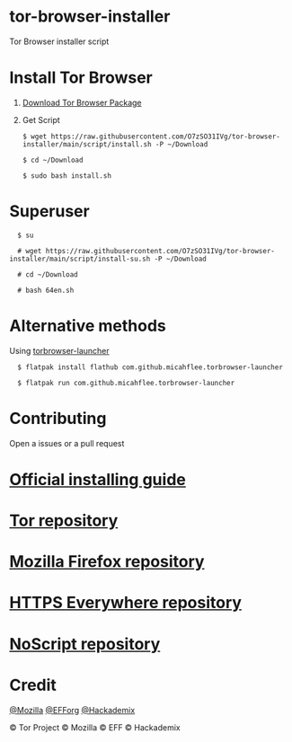 # tor-browser-installer
Tor Browser installer script
# Install Tor Browser
1. [Download Tor Browser Package](https://www.torproject.org/download/languages/)
2. Get Script

       $ wget https://raw.githubusercontent.com/O7zSO31IVg/tor-browser-installer/main/script/install.sh -P ~/Download
 
       $ cd ~/Download

       $ sudo bash install.sh
      
# Superuser

      $ su

      # wget https://raw.githubusercontent.com/O7zSO31IVg/tor-browser-installer/main/script/install-su.sh -P ~/Download
 
      # cd ~/Download

      # bash 64en.sh
# Alternative methods
Using [torbrowser-launcher](https://github.com/micahflee/torbrowser-launcher)

      $ flatpak install flathub com.github.micahflee.torbrowser-launcher

      $ flatpak run com.github.micahflee.torbrowser-launcher

# Contributing
Open a issues or a pull request
# [Official installing guide](https://tb-manual.torproject.org/installation/)
# [Tor repository](https://gitweb.torproject.org/tor.git)
# [Mozilla Firefox repository](https://hg.mozilla.org/mozilla-central/)
# [HTTPS Everywhere repository](https://github.com/EFForg/https-everywhere/)
# [NoScript repository](https://github.com/hackademix/noscript)
# Credit
[@Mozilla](https://github.com/mozilla/) [@EFForg](https://github.com/EFForg) [@Hackademix](https://github.com/hackademix)


© Tor Project © Mozilla © EFF © Hackademix

